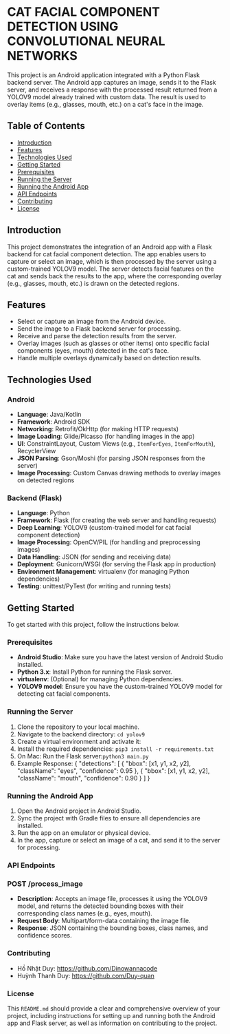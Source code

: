# CAT FACIAL COMPONENT DETECTION USING CONVOLUTIONAL NEURAL NETWORKS

This project is an Android application integrated with a Python Flask backend server. The Android app captures an image, sends it to the Flask server, and receives a response with the processed result returned from a YOLOV9 model already trained with custom data. The result is used to overlay items (e.g., glasses, mouth, etc.) on a cat's face in the image.

## Table of Contents

- [Introduction](#introduction)
- [Features](#features)
- [Technologies Used](#technologies-used)
- [Getting Started](#getting-started)
- [Prerequisites](#prerequisites)
- [Running the Server](#running-the-server)
- [Running the Android App](#running-the-android-app)
- [API Endpoints](#api-endpoints)
- [Contributing](#contributing)
- [License](#license)

## Introduction

This project demonstrates the integration of an Android app with a Flask backend for cat facial component detection. The app enables users to capture or select an image, which is then processed by the server using a custom-trained YOLOV9 model. The server detects facial features on the cat and sends back the results to the app, where the corresponding overlay (e.g., glasses, mouth, etc.) is drawn on the detected regions.

## Features

- Select or capture an image from the Android device.
- Send the image to a Flask backend server for processing.
- Receive and parse the detection results from the server.
- Overlay images (such as glasses or other items) onto specific facial components (eyes, mouth) detected in the cat's face.
- Handle multiple overlays dynamically based on detection results.

## Technologies Used

### Android
- **Language**: Java/Kotlin
- **Framework**: Android SDK
- **Networking**: Retrofit/OkHttp (for making HTTP requests)
- **Image Loading**: Glide/Picasso (for handling images in the app)
- **UI**: ConstraintLayout, Custom Views (e.g., `ItemForEyes`, `ItemForMouth`), RecyclerView
- **JSON Parsing**: Gson/Moshi (for parsing JSON responses from the server)
- **Image Processing**: Custom Canvas drawing methods to overlay images on detected regions

### Backend (Flask)
- **Language**: Python
- **Framework**: Flask (for creating the web server and handling requests)
- **Deep Learning**: YOLOV9 (custom-trained model for cat facial component detection)
- **Image Processing**: OpenCV/PIL (for handling and preprocessing images)
- **Data Handling**: JSON (for sending and receiving data)
- **Deployment**: Gunicorn/WSGI (for serving the Flask app in production)
- **Environment Management**: virtualenv (for managing Python dependencies)
- **Testing**: unittest/PyTest (for writing and running tests)

## Getting Started

To get started with this project, follow the instructions below.

### Prerequisites

- **Android Studio**: Make sure you have the latest version of Android Studio installed.
- **Python 3.x**: Install Python for running the Flask server.
- **virtualenv**: (Optional) for managing Python dependencies.
- **YOLOV9 model**: Ensure you have the custom-trained YOLOV9 model for detecting cat facial components.

### Running the Server

1. Clone the repository to your local machine.
2. Navigate to the backend directory: `cd yolov9`
3. Create a virtual environment and activate it:
4. Install the required dependencies: `pip3 install -r requirements.txt`
5. On Mac: Run the Flask server:`python3 main.py`
6. Example Response:
{
  "detections": [
    {
      "bbox": [x1, y1, x2, y2],
      "className": "eyes",
      "confidence": 0.95
    },
    {
      "bbox": [x1, y1, x2, y2],
      "className": "mouth",
      "confidence": 0.90
    }
  ]
}

### Running the Android App

1. Open the Android project in Android Studio.
2. Sync the project with Gradle files to ensure all dependencies are installed.
3. Run the app on an emulator or physical device.
4. In the app, capture or select an image of a cat, and send it to the server for processing.

### API Endpoints
### POST /process_image
- **Description**: Accepts an image file, processes it using the YOLOV9 model, and returns the detected bounding boxes with their corresponding class names (e.g., eyes, mouth).
- **Request Body**: Multipart/form-data containing the image file.
- **Response**: JSON containing the bounding boxes, class names, and confidence scores.

### Contributing
- Hồ Nhật Duy: https://github.com/Dinowannacode
- Huỳnh Thanh Duy: https://github.com/Duy-quan

### License
This `README.md` should provide a clear and comprehensive overview of your project, including instructions for setting up and running both the Android app and Flask server, as well as information on contributing to the project.
